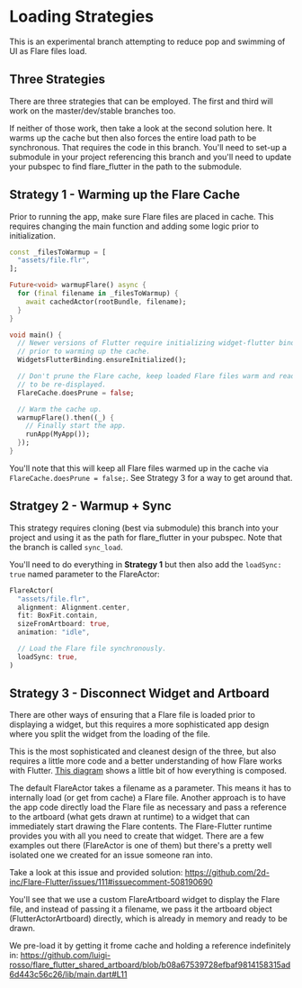 # Loading Strategies
This is an experimental branch attempting to reduce pop and swimming of UI as Flare files load. 

## Three Strategies
There are three strategies that can be employed. The first and third will work on the master/dev/stable branches too. 

If neither of those work, then take a look at the second solution here. It warms up the cache but then also forces the entire load path to be synchronous. That requires the code in this branch. You'll need to set-up a submodule in your project referencing this branch and you'll need to update your pubspec to find flare_flutter in the path to the submodule.

## Strategy 1 - Warming up the Flare Cache
Prior to running the app, make sure Flare files are placed in cache. This requires changing the main function and adding some logic prior to initialization.
```dart
const _filesToWarmup = [
  "assets/file.flr",
];

Future<void> warmupFlare() async {
  for (final filename in _filesToWarmup) {
    await cachedActor(rootBundle, filename);
  }
}

void main() {
  // Newer versions of Flutter require initializing widget-flutter binding
  // prior to warming up the cache.
  WidgetsFlutterBinding.ensureInitialized();

  // Don't prune the Flare cache, keep loaded Flare files warm and ready
  // to be re-displayed.
  FlareCache.doesPrune = false;

  // Warm the cache up.
  warmupFlare().then((_) {
    // Finally start the app.
    runApp(MyApp());
  });
}
```

You'll note that this will keep all Flare files warmed up in the cache via ```FlareCache.doesPrune = false;```. See Strategy 3 for a way to get around that. 

## Stratgey 2 - Warmup + Sync
This strategy requires cloning (best via submodule) this branch into your project and using it as the path for flare_flutter in your pubspec. Note that the branch is called ```sync_load```.

You'll need to do everything in **Strategy 1** but then also add the ```loadSync: true``` named parameter to the FlareActor:
```dart
FlareActor(
  "assets/file.flr",
  alignment: Alignment.center,
  fit: BoxFit.contain,
  sizeFromArtboard: true,
  animation: "idle",

  // Load the Flare file synchronously.
  loadSync: true,
)
``` 

## Strategy 3 - Disconnect Widget and Artboard
There are other ways of ensuring that a Flare file is loaded prior to displaying a widget, but this requires a more sophisticated app design where you split the widget from the loading of the file.

This is the most sophisticated and cleanest design of the three, but also requires a little more code and a better understanding of how Flare works with Flutter. [This diagram](https://github.com/2d-inc/android_summit#flare-architecture) shows a little bit of how everything is composed.

The default FlareActor takes a filename as a parameter. This means it has to internally load (or get from cache) a Flare file. Another approach is to have the app code directly load the Flare file as necessary and pass a reference to the artboard (what gets drawn at runtime) to a widget that can immediately start drawing the Flare contents. The Flare-Flutter runtime provides you with all you need to create that widget. There are a few examples out there (FlareActor is one of them) but there's a pretty well isolated one we created for an issue someone ran into.

Take a look at this issue and provided solution:
https://github.com/2d-inc/Flare-Flutter/issues/111#issuecomment-508190690

You'll see that we use a custom FlareArtboard widget to display the Flare file, and instead of passing it a filename, we pass it the artboard object (FlutterActorArtboard) directly, which is already in memory and ready to be drawn.

We pre-load it by getting it frome cache and holding a reference indefinitely in:
https://github.com/luigi-rosso/flare_flutter_shared_artboard/blob/b08a67539728efbaf9814158315ad6d443c56c26/lib/main.dart#L11